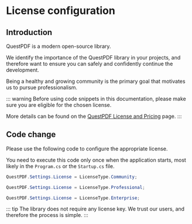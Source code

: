 # License configuration

## Introduction

QuestPDF is a modern open-source library.

We identify the importance of the QuestPDF library in your projects, and therefore want to ensure you can safely and confidently continue the development.

Being a healthy and growing community is the primary goal that motivates us to pursue professionalism.

::: warning
Before using code snippets in this documentation, please make sure you are eligible for the chosen license.

More details can be found on the [QuestPDF License and Pricing](/license/) page.
:::


## Code change

Please use the following code to configure the appropriate license.

You need to execute this code only once when the application starts, most likely in the `Program.cs` or the `Startup.cs` file.

```csharp
QuestPDF.Settings.License = LicenseType.Community;
```

```csharp
QuestPDF.Settings.License = LicenseType.Professional;
```

```csharp
QuestPDF.Settings.License = LicenseType.Enterprise;
```

::: tip
The library does not require any license key.
We trust our users, and therefore the process is simple.
:::
